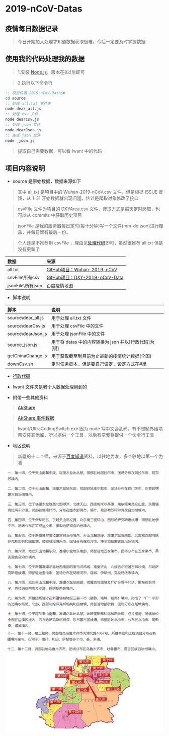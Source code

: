 # 2019-nCoV-Datas

## 疫情每日数据记录

> 今日开始加入处理才知道数据获取很难，今后一定要及时掌握数据

## 使用我的代码处理我的数据

> 1.安装 [Node.js](http://nodejs.cn/download/)，版本在8以后即可

> 2.执行以下命令行

```cmd
:: 项目位置 2019-nCoV-Datas>
cd source
:: 处理 all.txt 文件夹
node dear_all.js
:: 处理 csv 文件
node dearCsv.js
:: 处理 json 文件
node dearJson.js
:: 生成 json 文件
node _json.js
```

> 提取自己需要数据，可以看 Iwant 中的代码

## 项目内容说明

- source 是原始数据，数据来源如下

> 其中 all.txt 是项目中的 Wuhan-2019-nCoV.csv 文件，但是根据 ISSUE 反馈，从 1-31 开始数据就出现问题，估计是爬取对象修改了接口

> csvFile 文件为项目的 DXYArea.csv 文件，爬取方式是每天定时爬取，也可以从 commits 中获取历史项目

> jsonFile 是我的服务器每日定时(每十分钟)写一个文件(mm-dd.json)进行覆盖，并每日留有最后一份。

> 个人还是不推荐用 csvFile ，理由见[处理代码](source\dearCsv.js)即可，虽然很推荐 all.txt 但是没有更新了

|数据|来源|
|:--|:--|
|all.txt|[GitHub项目：Wuhan-2019-nCoV](https://github.com/canghailan/Wuhan-2019-nCoV)|
|csvFile\所有csv|[GitHub项目：DXY-2019-nCoV-Data](https://github.com/BlankerL/DXY-2019-nCoV-Data)|
|jsonFile\所有json|百度疫情地图|

- 脚本说明

|脚本|说明|
|:--|:--|
|source\dear_all.js|用于处理 all.txt 文件|
|source\dearCsv.js|用于处理 csvFile 中的文件|
|source\dearJson.js|用于处理 jsonFile 中的文件|
|source\_json.js|用于将 datas 中的内容转换为 json 并以[行政代码]为[键]|
|getChinaChange.js|用于获取截至到目前为止最新的疫情统计数据(全国)|
|downCsv.sh|定时任务脚本，但是要自己设定，设定方式在#里|

- [行政代码](http://www.mca.gov.cn/article/sj/xzqh/2019/)

- Iwant 文件夹是我个人数据处理用到的

- 附带一些其他资料

> [AkShare](https://akshare.readthedocs.io/zh_CN/latest/index.html)

> [AkShare 事件数据](https://github.com/jindaxiang/akshare/blob/4434da3af4ea7a3a7b73d2e95b6a1a654c8f5ae3/docs/source/data/event/event.md)

> Iwant/UltraCodingSwitch.exe 因为 node 写中文会乱码，有不想额外给项目安装其他库，所以提供一个工具，以后有空我将提供一个命令行工具

- 地区说明

> 新疆的十二个师，来源于[百度知道](https://zhidao.baidu.com/question/589049747264743725.html)资料，以驻地为准，多个驻地以第一个为准

![](./pic/新疆十二师.jpg)